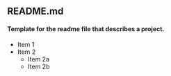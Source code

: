 ## README.md

#### Template for the readme file that describes a project.


* Item 1
* Item 2
  * Item 2a
  * Item 2b

